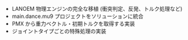 - LANOEM 物理エンジンの完全な移植 (衝突判定、反発、トルク処理など)
- main.dance.mu9 プロジェクトをソリューションに統合
- PMX から重力ベクトル・初期トルクを取得する実装
- ジョイントタイプごとの特殊処理の実装
